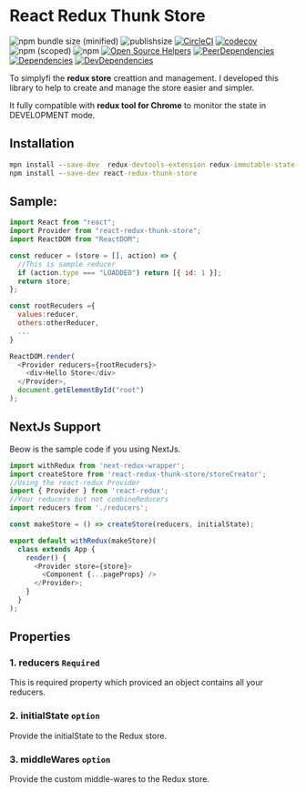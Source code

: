 # React Redux Thunk Store

![npm bundle size (minified)](https://img.shields.io/bundlephobia/min/react-redux-thunk-store.svg)
![publishsize](https://badgen.net/packagephobia/publish/react-redux-thunk-store)
[![CircleCI](https://circleci.com/gh/baoduy/react-redux-thunk-store.svg?style=svg)](https://circleci.com/gh/baoduy/react-redux-thunk-store)
[![codecov](https://codecov.io/gh/baoduy/react-redux-thunk-store/branch/develop/graph/badge.svg)](https://codecov.io/gh/baoduy/react-redux-thunk-store)
![npm (scoped)](https://img.shields.io/npm/v/react-redux-thunk-store.svg)
![npm](https://img.shields.io/npm/l/react-redux-thunk-store.svg)
[![Open Source Helpers](https://www.codetriage.com/baoduy/react-redux-thunk-store/badges/users.svg)](https://www.codetriage.com/baoduy/react-redux-thunk-store)
[![PeerDependencies](https://img.shields.io/david/peer/baoduy/react-redux-thunk-store.svg)](https://david-dm.org/baoduy/react-redux-thunk-store?type=peer)
[![Dependencies](https://img.shields.io/david/baoduy/react-redux-thunk-store.svg)](https://david-dm.org/baoduy/react-redux-thunk-store)
[![DevDependencies](https://img.shields.io/david/dev/baoduy/react-redux-thunk-store.svg)](https://david-dm.org/baoduy/react-redux-thunk-store?type=develop)

To simplyfi the **redux store** creattion and management. I developed this library to help to create and manage the store easier and simpler.

It fully compatible with **redux tool for Chrome** to monitor the state in DEVELOPMENT mode.

## Installation
```cmd
mpn install --save-dev  redux-devtools-extension redux-immutable-state-invariant
npm install --save-dev react-redux-thunk-store
```

## Sample:

```javascript
import React from "react";
import Provider from "react-redux-thunk-store";
import ReactDOM from "ReactDOM";

const reducer = (store = [], action) => {
  //This is sample reducer
  if (action.type === "LOADDED") return [{ id: 1 }];
  return store;
};

const rootRecuders ={
  values:reducer,
  others:otherReducer,
  ...
}

ReactDOM.render(
  <Provider reducers={rootRecuders}>
    <div>Hello Store</div>
  </Provider>,
  document.getElementById("root")
);
```

## NextJs Support

Beow is the sample code if you using NextJs.

```javascript
import withRedux from 'next-redux-wrapper';
import createStore from 'react-redux-thunk-store/storeCreator';
//Using the react-redux Provider
import { Provider } from 'react-redux';
//Your reducers but not combineReducers
import reducers from './reducers';

const makeStore = () => createStore(reducers, initialState);

export default withRedux(makeStore)(
  class extends App {
    render() {
      <Provider store={store}>
        <Component {...pageProps} />
      </Provider>;
    }
  }
);
```

## Properties

### 1. reducers `Required`

This is required property which proviced an object contains all your reducers.

### 2. initialState `option`

Provide the initialState to the Redux store.

### 3. middleWares `option`

Provide the custom middle-wares to the Redux store.
